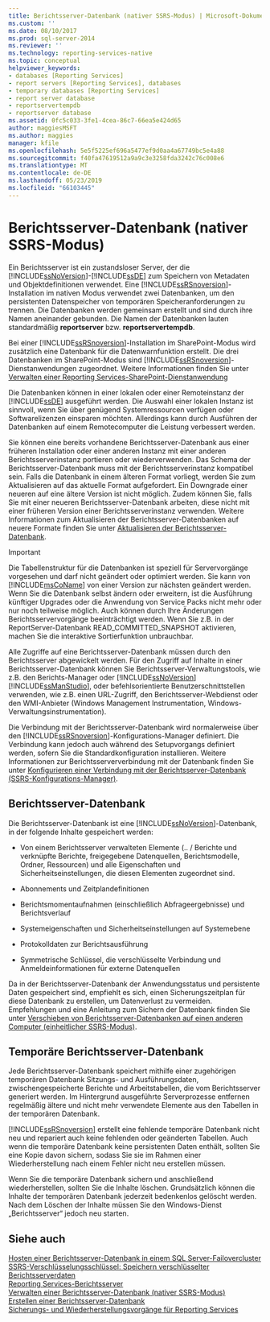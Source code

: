 ```yaml
---
title: Berichtsserver-Datenbank (nativer SSRS-Modus) | Microsoft-Dokumentation
ms.custom: ''
ms.date: 08/10/2017
ms.prod: sql-server-2014
ms.reviewer: ''
ms.technology: reporting-services-native
ms.topic: conceptual
helpviewer_keywords:
- databases [Reporting Services]
- report servers [Reporting Services], databases
- temporary databases [Reporting Services]
- report server database
- reportservertempdb
- reportserver database
ms.assetid: 0fc5c033-3fe1-4cea-86c7-66ea5e424d65
author: maggiesMSFT
ms.author: maggies
manager: kfile
ms.openlocfilehash: 5e5f5225ef696a5477ef9d0aa4a67749bc5e4a88
ms.sourcegitcommit: f40fa47619512a9a9c3e3258fda3242c76c008e6
ms.translationtype: MT
ms.contentlocale: de-DE
ms.lasthandoff: 05/23/2019
ms.locfileid: "66103445"
---
```

# <a name="report-server-database-ssrs-native-mode"></a>Berichtsserver-Datenbank (nativer SSRS-Modus)
  Ein Berichtsserver ist ein zustandsloser Server, der die [!INCLUDE[ssNoVersion](../../includes/ssnoversion-md.md)]-[!INCLUDE[ssDE](../../includes/ssde-md.md)] zum Speichern von Metadaten und Objektdefinitionen verwendet. Eine [!INCLUDE[ssRSnoversion](../../includes/ssrsnoversion-md.md)]-Installation im nativen Modus verwendet zwei Datenbanken, um den persistenten Datenspeicher von temporären Speicheranforderungen zu trennen. Die Datenbanken werden gemeinsam erstellt und sind durch ihre Namen aneinander gebunden. Die Namen der Datenbanken lauten standardmäßig **reportserver** bzw. **reportservertempdb**.  
  
 Bei einer [!INCLUDE[ssRSnoversion](../../includes/ssrsnoversion-md.md)]-Installation im SharePoint-Modus wird zusätzlich eine Datenbank für die Datenwarnfunktion erstellt. Die drei Datenbanken im SharePoint-Modus sind [!INCLUDE[ssRSnoversion](../../includes/ssrsnoversion-md.md)]-Dienstanwendungen zugeordnet. Weitere Informationen finden Sie unter [Verwalten einer Reporting Services-SharePoint-Dienstanwendung](../manage-a-reporting-services-sharepoint-service-application.md)  
  
 Die Datenbanken können in einer lokalen oder einer Remoteinstanz der [!INCLUDE[ssDE](../../includes/ssde-md.md)] ausgeführt werden. Die Auswahl einer lokalen Instanz ist sinnvoll, wenn Sie über genügend Systemressourcen verfügen oder Softwarelizenzen einsparen möchten. Allerdings kann durch Ausführen der Datenbanken auf einem Remotecomputer die Leistung verbessert werden.  
  
 Sie können eine bereits vorhandene Berichtsserver-Datenbank aus einer früheren Installation oder einer anderen Instanz mit einer anderen Berichtsserverinstanz portieren oder wiederverwenden. Das Schema der Berichtsserver-Datenbank muss mit der Berichtsserverinstanz kompatibel sein. Falls die Datenbank in einem älteren Format vorliegt, werden Sie zum Aktualisieren auf das aktuelle Format aufgefordert. Ein Downgrade einer neueren auf eine ältere Version ist nicht möglich. Zudem können Sie, falls Sie mit einer neueren Berichtsserver-Datenbank arbeiten, diese nicht mit einer früheren Version einer Berichtsserverinstanz verwenden. Weitere Informationen zum Aktualisieren der Berichtsserver-Datenbanken auf neuere Formate finden Sie unter [Aktualisieren der Berichtsserver-Datenbank](../install-windows/upgrade-a-report-server-database.md).  
  
> [!IMPORTANT]  
>  Die Tabellenstruktur für die Datenbanken ist speziell für Servervorgänge vorgesehen und darf nicht geändert oder optimiert werden. Sie kann von [!INCLUDE[msCoName](../../includes/msconame-md.md)] von einer Version zur nächsten geändert werden. Wenn Sie die Datenbank selbst ändern oder erweitern, ist die Ausführung künftiger Upgrades oder die Anwendung von Service Packs nicht mehr oder nur noch teilweise möglich. Auch können durch Ihre Änderungen Berichtsservervorgänge beeinträchtigt werden. Wenn Sie z.B. in der ReportServer-Datenbank READ_COMMITTED_SNAPSHOT aktivieren, machen Sie die interaktive Sortierfunktion unbrauchbar.  
  
 Alle Zugriffe auf eine Berichtsserver-Datenbank müssen durch den Berichtsserver abgewickelt werden. Für den Zugriff auf Inhalte in einer Berichtsserver-Datenbank können Sie Berichtsserver-Verwaltungstools, wie z.B. den Berichts-Manager oder [!INCLUDE[ssNoVersion](../../includes/ssnoversion-md.md)] [!INCLUDE[ssManStudio](../../includes/ssmanstudio-md.md)], oder befehlsorientierte Benutzerschnittstellen verwenden, wie z.B. einen URL-Zugriff, den Berichtsserver-Webdienst oder den WMI-Anbieter (Windows Management Instrumentation, Windows-Verwaltungsinstrumentation).  
  
 Die Verbindung mit der Berichtsserver-Datenbank wird normalerweise über den [!INCLUDE[ssRSnoversion](../../includes/ssrsnoversion-md.md)]-Konfigurations-Manager definiert. Die Verbindung kann jedoch auch während des Setupvorgangs definiert werden, sofern Sie die Standardkonfiguration installieren. Weitere Informationen zur Berichtsserververbindung mit der Datenbank finden Sie unter [Konfigurieren einer Verbindung mit der Berichtsserver-Datenbank &#40;SSRS-Konfigurations-Manager&#41;](../../sql-server/install/configure-a-report-server-database-connection-ssrs-configuration-manager.md).  
  
## <a name="report-server-database"></a>Berichtsserver-Datenbank  
 Die Berichtsserver-Datenbank ist eine [!INCLUDE[ssNoVersion](../../includes/ssnoversion-md.md)]-Datenbank, in der folgende Inhalte gespeichert werden:  
  
-   Von einem Berichtsserver verwalteten Elemente (.. / Berichte und verknüpfte Berichte, freigegebene Datenquellen, Berichtsmodelle, Ordner, Ressourcen) und alle Eigenschaften und Sicherheitseinstellungen, die diesen Elementen zugeordnet sind.  
  
-   Abonnements und Zeitplandefinitionen  
  
-   Berichtsmomentaufnahmen (einschließlich Abfrageergebnisse) und Berichtsverlauf  
  
-   Systemeigenschaften und Sicherheitseinstellungen auf Systemebene  
  
-   Protokolldaten zur Berichtsausführung  
  
-   Symmetrische Schlüssel, die verschlüsselte Verbindung und Anmeldeinformationen für externe Datenquellen  
  
 Da in der Berichtsserver-Datenbank der Anwendungsstatus und persistente Daten gespeichert sind, empfiehlt es sich, einen Sicherungszeitplan für diese Datenbank zu erstellen, um Datenverlust zu vermeiden. Empfehlungen und eine Anleitung zum Sichern der Datenbank finden Sie unter [Verschieben von Berichtsserver-Datenbanken auf einen anderen Computer &#40;einheitlicher SSRS-Modus&#41;](moving-the-report-server-databases-to-another-computer-ssrs-native-mode.md).  
  
## <a name="report-server-temporary-database"></a>Temporäre Berichtsserver-Datenbank  
 Jede Berichtsserver-Datenbank speichert mithilfe einer zugehörigen temporären Datenbank Sitzungs- und Ausführungsdaten, zwischengespeicherte Berichte und Arbeitstabellen, die vom Berichtsserver generiert werden. Im Hintergrund ausgeführte Serverprozesse entfernen regelmäßig ältere und nicht mehr verwendete Elemente aus den Tabellen in der temporären Datenbank.  
  
 [!INCLUDE[ssRSnoversion](../../includes/ssrsnoversion-md.md)] erstellt eine fehlende temporäre Datenbank nicht neu und repariert auch keine fehlenden oder geänderten Tabellen. Auch wenn die temporäre Datenbank keine persistenten Daten enthält, sollten Sie eine Kopie davon sichern, sodass Sie sie im Rahmen einer Wiederherstellung nach einem Fehler nicht neu erstellen müssen.  
  
 Wenn Sie die temporäre Datenbank sichern und anschließend wiederherstellen, sollten Sie die Inhalte löschen. Grundsätzlich können die Inhalte der temporären Datenbank jederzeit bedenkenlos gelöscht werden. Nach dem Löschen der Inhalte müssen Sie den Windows-Dienst „Berichtsserver“ jedoch neu starten.  
  
## <a name="see-also"></a>Siehe auch  
 [Hosten einer Berichtsserver-Datenbank in einem SQL Server-Failovercluster](../install-windows/host-a-report-server-database-in-a-sql-server-failover-cluster.md)   
 [SSRS-Verschlüsselungsschlüssel: Speichern verschlüsselter Berichtsserverdaten](../install-windows/ssrs-encryption-keys-store-encrypted-report-server-data.md)   
 [Reporting Services-Berichtsserver](../reporting-services-report-server.md)   
 [Verwalten einer Berichtsserver-Datenbank &#40;nativer SSRS-Modus&#41;](report-server-database-ssrs-native-mode.md)   
 [Erstellen einer Berichtsserver-Datenbank](../../sql-server/install/create-a-report-server-database-ssrs-configuration-manager.md)   
 [Sicherungs- und Wiederherstellungsvorgänge für Reporting Services](../install-windows/backup-and-restore-operations-for-reporting-services.md)  
  
  
